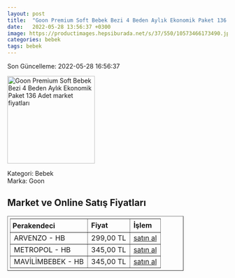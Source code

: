 ```yaml
---
layout: post
title:  "Goon Premium Soft Bebek Bezi 4 Beden Aylık Ekonomik Paket 136 Adet"
date:   2022-05-28 13:56:37 +0300
image: https://productimages.hepsiburada.net/s/37/550/10573466173490.jpg
categories: bebek
tags: bebek
---
```


Son Güncelleme: 2022-05-28 16:56:37

<img src="https://productimages.hepsiburada.net/s/37/550/10573466173490.jpg" width="200" alt="Goon Premium Soft Bebek Bezi 4 Beden Aylık Ekonomik Paket 136 Adet market fiyatları" />

Kategori: Bebek
<br />
Marka: Goon

<h2>Market ve Online Satış Fiyatları</h2>

<table border="1" style="padding: 5px;width:80%;">
  <tr>
    <td style="padding: 5px;"><strong>Perakendeci</strong></td>
    <td><strong>Fiyat</strong></td>
    <td><strong>İşlem</strong></td>
  </tr>
  <tr>
              <td title="Hepsiburada/ARVENZO Mağazası">ARVENZO - HB</td>
              <td>299,00 TL</td>
              <td><a title="Hepsiburada/ARVENZO Mağazası" target="_blank" href="https://www.hepsiburada.com/goon-premium-soft-bebek-bezi-4-beden-4-paket-136-adet-p-HBCV00001U430Y?magaza=arvenzo">satın al</a></td>
            </tr><tr>
              <td title="Hepsiburada/Metropol Mağazası">METROPOL - HB</td>
              <td>345,00 TL</td>
              <td><a title="Hepsiburada/Metropol Mağazası" target="_blank" href="https://www.hepsiburada.com/goon-premium-soft-bebek-bezi-4-beden-aylik-ekonomik-paket-136-adet-p-HBV00000LD06S?magaza=Metropol">satın al</a></td>
            </tr><tr>
              <td title="Hepsiburada/MAVİLİM BEBEK Mağazası">MAVİLİMBEBEK - HB</td>
              <td>345,00 TL</td>
              <td><a title="Hepsiburada/MAVİLİM BEBEK Mağazası" target="_blank" href="https://www.hepsiburada.com/goon-premium-soft-bebek-bezi-4-beden-aylik-ekonomik-paket-136-adet-p-HBV00000LD06S?magaza=MAV%C4%B0L%C4%B0MBEBEK">satın al</a></td>
            </tr>
</table>
